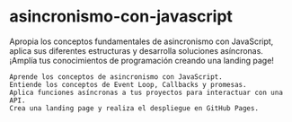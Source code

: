 # asincronismo-con-javascript

Apropia los conceptos fundamentales de asincronismo con JavaScript, aplica sus diferentes estructuras y desarrolla soluciones asíncronas. ¡Amplía tus conocimientos de programación creando una landing page!

    Aprende los conceptos de asincronismo con JavaScript.
    Entiende los conceptos de Event Loop, Callbacks y promesas.
    Aplica funciones asíncronas a tus proyectos para interactuar con una API.
    Crea una landing page y realiza el despliegue en GitHub Pages.